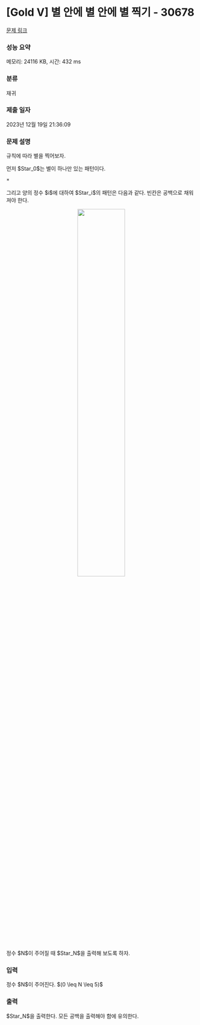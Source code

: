 # [Gold V] 별 안에 별 안에 별 찍기 - 30678 

[문제 링크](https://www.acmicpc.net/problem/30678) 

### 성능 요약

메모리: 24116 KB, 시간: 432 ms

### 분류

재귀

### 제출 일자

2023년 12월 19일 21:36:09

### 문제 설명

<p>규칙에 따라 별을 찍어보자.</p>

<p>먼저 $Star_0$는 별이 하나만 있는 패턴이다.</p>

<pre>*</pre>

<p>그리고 양의 정수 $i$에 대하여 $Star_i$의 패턴은 다음과 같다. 빈칸은 공백으로 채워져야 한다.</p>

<p style="text-align: center;"><img alt="" src="" style="height: 50%; width: 50%;"></p>

<p>정수 $N$이 주어질 때 $Star_N$을 출력해 보도록 하자.</p>

### 입력 

 <p>정수 $N$이 주어진다. $(0 \leq N \leq 5)$</p>

### 출력 

 <p>$Star_N$을 출력한다. 모든 공백을 출력해야 함에 유의한다.</p>

